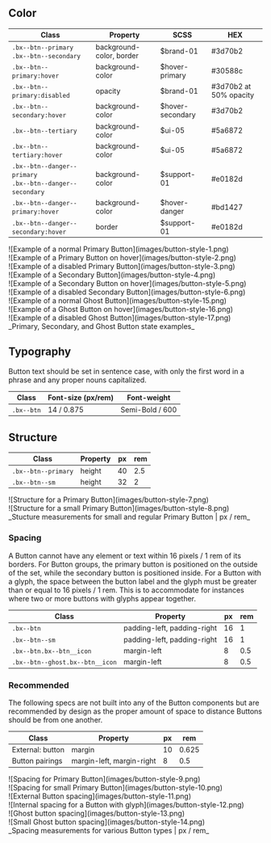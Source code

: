 ## Color

| Class                                                          | Property                 | SCSS                  | HEX                   |
|----------------------------------------------------------------|--------------------------|-----------------------|-----------------------|
| `.bx--btn--primary` </br> `.bx--btn--secondary`                | background-color, border | $brand-01             | #3d70b2               |
| `.bx--btn--primary:hover`                                      | background-color         | $hover-primary        | #30588c               |
| `.bx--btn--primary:disabled`                                   | opacity                  | $brand-01             | #3d70b2 at 50% opacity|
| `.bx--btn--secondary:hover`                                    | background-color         | $hover-secondary      | #3d70b2               |
| `.bx--btn--tertiary`                                           | background-color         | $ui-05                | #5a6872               |
| `.bx--btn--tertiary:hover`                                     | background-color         | $ui-05                | #5a6872               |
| `.bx--btn--danger--primary`</br> `.bx--btn--danger--secondary` | background-color         | $support-01           | #e0182d               |
| `.bx--btn--danger--primary:hover`                              | background-color         | $hover-danger         | #bd1427               |   
| `.bx--btn--danger--secondary:hover`                            | border                   | $support-01           | #e0182d               |


<div data-insert-component="ImageGrid">
  <div>
    ![Example of a normal Primary Button](images/button-style-1.png)
  </div>
  <div>
    ![Example of a Primary Button on hover](images/button-style-2.png)
  </div>
  <div>
    ![Example of a disabled Primary Button](images/button-style-3.png)
  </div>
  <div>
    ![Example of a Secondary Button](images/button-style-4.png)
  </div>
  <div>
    ![Example of a Secondary Button on hover](images/button-style-5.png)
  </div>
  <div>
    ![Example of a disabled Secondary Button](images/button-style-6.png)
  </div>
  <div>
    ![Example of a normal Ghost Button](images/button-style-15.png)
  </div>
  <div>
    ![Example of a Ghost Button on hover](images/button-style-16.png)
  </div>
  <div>
    ![Example of a disabled Ghost Button](images/button-style-17.png)
  </div>
</div>
_Primary, Secondary, and Ghost Button state examples_



## Typography

Button text should be set in sentence case, with only the first word in a phrase and any proper nouns capitalized.

| Class          | Font-size (px/rem) | Font-weight     |
|----------------|--------------------|-----------------|
|`.bx--btn`      | 14 / 0.875         | Semi-Bold / 600 |

## Structure

| Class                | Property | px | rem |
|----------------------|----------|----|-----|
| `.bx--btn--primary`  | height   | 40 | 2.5 |
| `.bx--btn--sm`       | height   | 32 | 2   |

<div data-insert-component="ImageGrid">
  <div>
    ![Structure for a Primary Button](images/button-style-7.png)
  </div>
  <div>
    ![Structure for a small Primary Button](images/button-style-8.png)
  </div>
</div>
_Stucture measurements for small and regular Primary Button | px / rem_

### Spacing

A Button cannot have any element or text within 16 pixels / 1 rem of its borders. For Button groups, the primary button is positioned on the outside of the set, while the secondary button is positioned inside. For a Button with a glyph, the space between the button label and the glyph must be greater than or equal to 16 pixels / 1 rem. This is to accommodate for instances where two or more buttons with glyphs appear together.

| Class                          | Property                    | px | rem  |
|--------------------------------|-----------------------------|----|------|
| `.bx--btn`                     | padding-left, padding-right | 16 | 1    |
| `.bx--btn--sm`                 | padding-left, padding-right | 16 | 1    |
| `.bx--btn.bx--btn__icon`       | margin-left                 | 8  | 0.5  |
| `.bx--btn--ghost.bx--btn__icon`| margin-left                 | 8  | 0.5  |


### Recommended

The following specs are not built into any of the Button components but are recommended by design as the proper amount of space to distance Buttons should be from one another.

| Class                           | Property                  | px | rem  |
|---------------------------------|---------------------------|----|------|
| External: button                | margin                    | 10 | 0.625|
| Button pairings                 | margin-left, margin-right | 8  | 0.5  |

<div data-insert-component="ImageGrid">
  <div>
    ![Spacing for Primary Button](images/button-style-9.png)
  </div>
  <div>
    ![Spacing for small Primary Button](images/button-style-10.png)
  </div>
  <div>
    ![External Button spacing](images/button-style-11.png)
  </div>
  <div>
    ![Internal spacing for a Button with glyph](images/button-style-12.png)
  </div>
  <div>
  ![Ghost button spacing](images/button-style-13.png)
  </div>
  <div>
  ![Small Ghost button spacing](images/button-style-14.png)
  </div>
</div>
_Spacing measurements for various Button types | px / rem_
